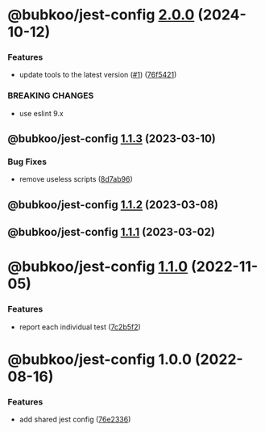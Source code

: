 # @bubkoo/jest-config [2.0.0](https://github.com/bubkoo/configs/compare/@bubkoo/jest-config@1.1.3...@bubkoo/jest-config@2.0.0) (2024-10-12)


### Features

* update tools to the latest version ([#1](https://github.com/bubkoo/configs/issues/1)) ([76f5421](https://github.com/bubkoo/configs/commit/76f542161e064ff8ef8edbfc5edbb81c35774663))


### BREAKING CHANGES

* use eslint 9.x

## @bubkoo/jest-config [1.1.3](https://github.com/bubkoo/configs/compare/@bubkoo/jest-config@1.1.2...@bubkoo/jest-config@1.1.3) (2023-03-10)


### Bug Fixes

* remove useless scripts ([8d7ab96](https://github.com/bubkoo/configs/commit/8d7ab962cc7e2efeb7364dba23489d06299f9a05))

## @bubkoo/jest-config [1.1.2](https://github.com/bubkoo/configs/compare/@bubkoo/jest-config@1.1.1...@bubkoo/jest-config@1.1.2) (2023-03-08)

## @bubkoo/jest-config [1.1.1](https://github.com/bubkoo/configs/compare/@bubkoo/jest-config@1.1.0...@bubkoo/jest-config@1.1.1) (2023-03-02)

# @bubkoo/jest-config [1.1.0](https://github.com/bubkoo/configs/compare/@bubkoo/jest-config@1.0.0...@bubkoo/jest-config@1.1.0) (2022-11-05)


### Features

* report each individual test ([7c2b5f2](https://github.com/bubkoo/configs/commit/7c2b5f2de14884490252f4e033d7c896a5d8b8a0))

# @bubkoo/jest-config 1.0.0 (2022-08-16)


### Features

* add shared jest config ([76e2336](https://github.com/bubkoo/configs/commit/76e2336ec06682f8fa453a2a3e2b5ce750497774))
